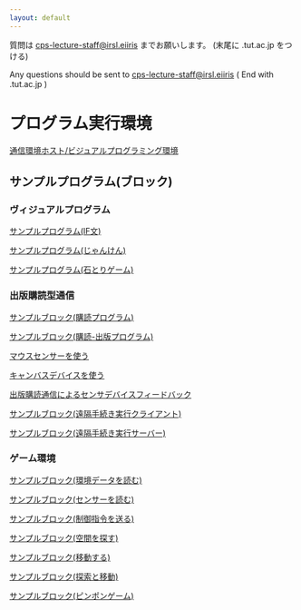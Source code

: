 ```yaml
---
layout: default
---
```


質問は cps-lecture-staff@irsl.eiiris までお願いします。 (末尾に .tut.ac.jp をつける)
<br>

Any questions should be sent to cps-lecture-staff@irsl.eiiris ( End with .tut.ac.jp )

# プログラム実行環境

[通信環境ホスト/ビジュアルプログラミング環境](lecture03/sensor_host.html)


## サンプルプログラム(ブロック)

### ヴィジュアルプログラム

[サンプルプログラム(IF文)](lecture03/samples/sample_if.xml)

[サンプルプログラム(じゃんけん)](lecture03/samples/janken.xml)

[サンプルプログラム(石とりゲーム)](lecture03/samples/stone_game.xml)

### 出版購読型通信

[サンプルブロック(購読プログラム)](lecture03/samples/subscribe_echo.xml)

[サンプルブロック(購読-出版プログラム)](lecture03/samples/subscribe_publish.xml)

[マウスセンサーを使う](lecture03/samples/get_mouse_message.xml)

[キャンバスデバイスを使う](lecture03/samples/send_canvas_message.xml)

[出版購読通信によるセンサデバイスフィードバック](lecture03/samples/sensor_device_feedback.xml)

[サンプルブロック(遠隔手続き実行クライアント)](lecture03/samples/action_client.xml)

[サンプルブロック(遠隔手続き実行サーバー)](lecture03/samples/action_server.xml)

### ゲーム環境

[サンプルブロック(環境データを読む)](lecture03/samples/read_world.xml)

[サンプルブロック(センサーを読む)](lecture03/samples/read_sensor.xml)

[サンプルブロック(制御指令を送る)](lecture03/samples/send_control.xml)

[サンプルブロック(空間を探す)](lecture03/samples/search_space.xml)

[サンプルブロック(移動する)](lecture03/samples/move_until.xml)

[サンプルブロック(探索と移動)](lecture03/samples/search_and_move.xml)

[サンプルブロック(ピンポンゲーム)](lecture03/samples/sample_ping_pong.xml)

